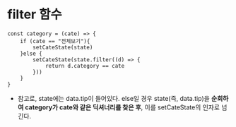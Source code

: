 # filter 함수
```
const category = (cate) => {
    if (cate == "전체보기"){
        setCateState(state)
    }else {
        setCateState(state.filter((d) => {
            return d.category == cate
        }))
    }
}
```
- 참고로, state에는 data.tip이 들어있다. else일 경우 state(즉, data.tip)을 **순회하여 category가 cate와 같은 딕셔너리를 찾은 후**, 이를 setCateState의 인자로 넘긴다.<br>

